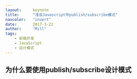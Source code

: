 ```yaml
---
layout:     keynote
title:      "浅谈Javascript中publish/subscribe模式"
navcolor:   "invert"
date:       2017-3-22
author:     "Mill"
tags:
    - 前端开发
    - JavaScript
    - 设计模式
---
```


## 为什么要使用publish/subscribe设计模式
